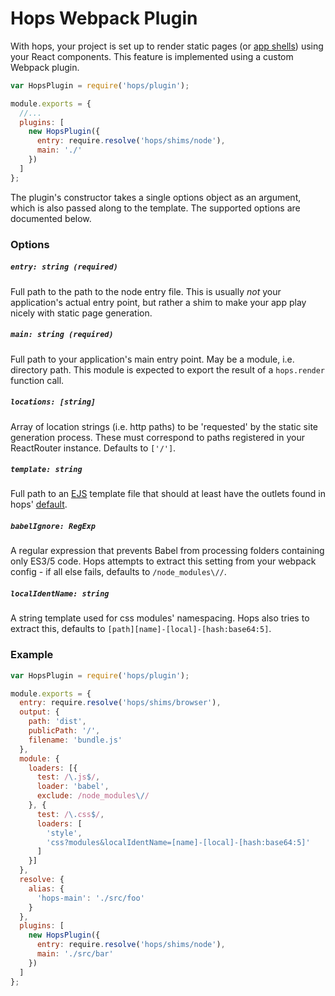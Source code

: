 
# Hops Webpack Plugin

With hops, your project is set up to render static pages (or [app shells](https://www.youtube.com/watch?v=m2tvYGCdOzs)) using your React components. This feature is implemented using a custom Webpack plugin.

```javascript
var HopsPlugin = require('hops/plugin');

module.exports = {
  //...
  plugins: [
    new HopsPlugin({
      entry: require.resolve('hops/shims/node'),
      main: './'
    })
  ]
};
```

The plugin's constructor takes a single options object as an argument, which is also passed along to the template. The supported options are documented below.


### Options

##### `entry: string (required)`

Full path to the path to the node entry file. This is usually *not* your application's actual entry point, but rather a shim to make your app play nicely with static page generation.

##### `main: string (required)`

Full path to your application's main entry point. May be a module, i.e. directory path. This module is expected to export the result of a `hops.render` function call.

##### `locations: [string]`

Array of location strings (i.e. http paths) to be 'requested' by the static site generation process. These must correspond to paths registered in your ReactRouter instance. Defaults to `['/']`.

##### `template: string`

Full path to an [EJS](http://ejs.co) template file that should at least have the outlets found in hops' [default](https://github.com/xing/hops/blob/master/plugin/template.ejs).

##### `babelIgnore: RegExp`

A regular expression that prevents Babel from processing folders containing only ES3/5 code. Hops attempts to extract this setting from your webpack config - if all else fails, defaults to `/node_modules\//`.

##### `localIdentName: string`

A string template used for css modules' namespacing. Hops also tries to extract this, defaults to `[path][name]-[local]-[hash:base64:5]`.


### Example

```javascript
var HopsPlugin = require('hops/plugin');

module.exports = {
  entry: require.resolve('hops/shims/browser'),
  output: {
    path: 'dist',
    publicPath: '/',
    filename: 'bundle.js'
  },
  module: {
    loaders: [{
      test: /\.js$/,
      loader: 'babel',
      exclude: /node_modules\//
    }, {
      test: /\.css$/,
      loaders: [
        'style',
        'css?modules&localIdentName=[name]-[local]-[hash:base64:5]'
      ]
    }]
  },
  resolve: {
    alias: {
      'hops-main': './src/foo'
    }
  },
  plugins: [
    new HopsPlugin({
      entry: require.resolve('hops/shims/node'),
      main: './src/bar'
    })
  ]
};
```
